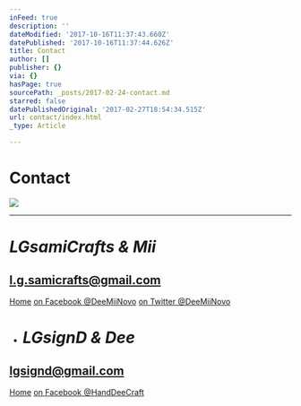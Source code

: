 ```yaml
---
inFeed: true
description: ''
dateModified: '2017-10-16T11:37:43.660Z'
datePublished: '2017-10-16T11:37:44.626Z'
title: Contact
author: []
publisher: {}
via: {}
hasPage: true
sourcePath: _posts/2017-02-24-contact.md
starred: false
datePublishedOriginal: '2017-02-27T18:54:34.515Z'
url: contact/index.html
_type: Article

---
```

# Contact
![](https://the-grid-user-content.s3-us-west-2.amazonaws.com/1d5337f4-18c4-4685-a8f0-0a299b1ec8d7.jpg)

---

# _LGsamiCrafts & Mii_

## **l.g.samicrafts@gmail.com**
[Home][0]
[on Facebook @DeeMiiNovo][1]
[on Twitter @DeeMiiNovo][2]

* # _LGsignD & Dee_

## **lgsignd@gmail.com**
[Home][3]
[on Facebook @HandDeeCraft][4]

[0]: https://thegrid.ai/lgsamicrafts/
[1]: https://www.facebook.com/DeeMiiNovo/
[2]: https://twitter.com/DeeMiiNovo
[3]: https://thegrid.ai/lgsignd/
[4]: https://www.facebook.com/HandDeeCraft/